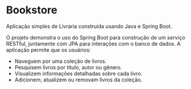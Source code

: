 # Bookstore

Aplicação simples de Livraria construída usando Java e Spring Boot. 
<p>O projeto demonstra o uso do Spring Boot para construção de um serviço RESTful, juntamente com JPA para interações com o banco de dados. A aplicação permite que os usuários: </p>

- Naveguem por uma coleção de livros.
- Pesquisem livros por título, autor ou gênero.
- Visualizem informações detalhadas sobre cada livro.
- Adicionem, atualizem ou removam livros da coleção.

  
